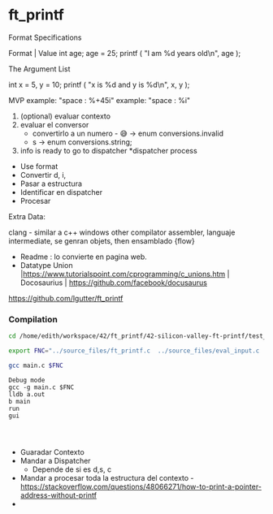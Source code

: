 # ft_printf

Format Specifications

Format | Value
int age;
age = 25;
printf ( "I am %d years old\n", age );

The Argument List

int x = 5, y = 10;
printf ( "x is %d and y is %d\n", x, y );



MVP
example: "space : %+45i"
example: "space : %i"

1) (optional) evaluar contexto
2) evaluar el conversor
	* convertirlo a un numero - 😅 -> enum conversions.invalid
	* s -> enum conversions.string;
3) info is ready to go to dispatcher
	*dispatcher process

- Use format
- Convertir d, i,
- Pasar a estructura
- Identificar en dispatcher
- Procesar


Extra Data:

clang - similar a c++
windows other compilator
assembler, languaje intermediate, se genran objets, then ensamblado {flow}
- Readme : lo convierte en pagina web.
- Datatype Union |https://www.tutorialspoint.com/cprogramming/c_unions.htm | Docosaurius | https://github.com/facebook/docusaurus


https://github.com/lgutter/ft_printf



### Compilation
```bash
cd /home/edith/workspace/42/ft_printf/42-silicon-valley-ft-printf/test_files
```

```bash
export FNC="../source_files/ft_printf.c  ../source_files/eval_input.c  ../source_files/solve_string.c ../source_files/solve_format_specifiers.c  ../source_files/utils.c ../source_files/eval_context.c ../libft/ft_bzero.c  ../libft/ft_memset.c ../libft/ft_putchar.c ../libft/ft_putchar_fd.c ../libft/ft_itoa.c ../libft/ft_strdup.c ../libft/ft_putstr.c ../libft/ft_putstr_fd.c ../libft/ft_atoi.c ../libft/ft_isdigit.c   ../libft/ft_strncpy.c  ../libft/ft_memalloc.c  ../libft/ft_strnew.c ../libft/ft_strcat.c  ../libft/ft_strlen.c"

gcc main.c $FNC
```

```
Debug mode
gcc -g main.c $FNC
lldb a.out
b main
run
gui




```


- Guaradar Contexto
- Mandar a Dispatcher
	- Depende de si es d,s, c
- Mandar a procesar toda la estructura del contexto
-https://stackoverflow.com/questions/48066271/how-to-print-a-pointer-address-without-printf
- 
